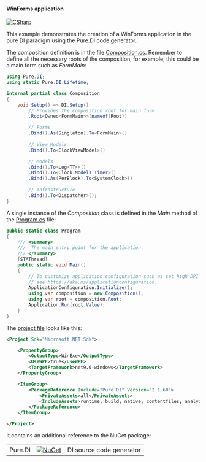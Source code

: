 #### WinForms application

[![CSharp](https://img.shields.io/badge/C%23-code-blue.svg)](/samples/WinFormsAppNetCore)

This example demonstrates the creation of a WinForms application in the pure DI paradigm using the Pure.DI code generator.

The composition definition is in the file [Composition.cs](/samples/WinFormsAppNetCore/Composition.cs). Remember to define all the necessary roots of the composition, for example, this could be a main form such as _FormMain_:

```csharp
using Pure.DI;
using static Pure.DI.Lifetime;

internal partial class Composition
{
    void Setup() => DI.Setup()
        // Provides the composition root for main form
        .Root<Owned<FormMain>>(nameof(Root))

        // Forms
        .Bind().As(Singleton).To<FormMain>()
        
        // View Models
        .Bind().To<ClockViewModel>()

        // Models
        .Bind().To<Log<TT>>()
        .Bind().To<Clock.Models.Timer>()
        .Bind().As(PerBlock).To<SystemClock>()
    
        // Infrastructure
        .Bind().To<Dispatcher>();
}
```

A single instance of the _Composition_ class is defined in the _Main_ method of the [Program.cs](/samples/WinFormsAppNetCore/Program.cs) file:

```c#
public static class Program
{
    /// <summary>
    ///  The main entry point for the application.
    /// </summary>
    [STAThread]
    public static void Main()
    {
        // To customize application configuration such as set high DPI settings or default font,
        // see https://aka.ms/applicationconfiguration.
        ApplicationConfiguration.Initialize();
        using var composition = new Composition();
        using var root = composition.Root;
        Application.Run(root.Value);
    }
}
```

The [project file](/samples/WinFormsAppNetCore/WinFormsAppNetCore.csproj) looks like this:

```xml
<Project Sdk="Microsoft.NET.Sdk">

    <PropertyGroup>
        <OutputType>WinExe</OutputType>
        <UseWPF>true</UseWPF>
        <TargetFramework>net9.0-windows</TargetFramework>
    </PropertyGroup>

    <ItemGroup>
        <PackageReference Include="Pure.DI" Version="2.1.60">
            <PrivateAssets>all</PrivateAssets>
            <IncludeAssets>runtime; build; native; contentfiles; analyzers; buildtransitive</IncludeAssets>
        </PackageReference>
    </ItemGroup>

</Project>
```

It contains an additional reference to the NuGet package:

|         |                                                                                            |                          |
|---------|--------------------------------------------------------------------------------------------|:-------------------------|
| Pure.DI | [![NuGet](https://img.shields.io/nuget/v/Pure.DI)](https://www.nuget.org/packages/Pure.DI) | DI source code generator |
